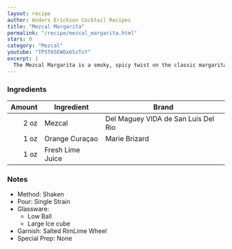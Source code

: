 ```yaml
---
layout: recipe
author: Anders Erickson Cocktail Recipes
title: "Mezcal Margarita"
permalink: "/recipe/mezcal_margarita.html"
stars: 0
category: "Mezcal"
youtube: "TP5T65EWOx65zTsY"
excerpt: |
  The Mezcal Margarita is a smoky, spicy twist on the classic margarita, swapping out tequila for mezcal.
---
```


### Ingredients

| Amount | Ingredient       | Brand                               |
| -----: | ---------------- | ----------------------------------- |
|   2 oz | Mezcal           | Del Maguey VIDA de San Luis Del Rio |
|   1 oz | Orange Curaçao   | Marie Brizard                       |
|   1 oz | Fresh Lime Juice |

### Notes

- Method: Shaken
- Pour: Single Strain
- Glassware:
  - Low Ball
  - Large Ice cube
- Garnish: Salted RimLime Wheel
- Special Prep: None
